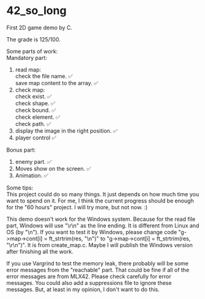 # 42_so_long
First 2D game demo by C.

The grade is 125/100.

Some parts of work:  
Mandatory part:  
1) read map:  
   check the file name.                     ✅  
   save map content to the array.           ✅  
2) check map:  
   check exist.                             ✅  
   check shape.                             ✅  
   check bound.                             ✅  
   check element.                           ✅  
   check path.                              ✅  
3) display the image in the right position. ✅   
4) player control                           ✅  


Bonus part:
1) enemy part.                              ✅
2) Moves show on the screen.                ✅  
3) Animation.                               ✅  

Some tips:   
This project could do so many things. It just depends on how much time you want to spend on it. For me, I think the current progress should be enough for the "60 hours" project. I will try more, but not now. :)  

This demo doesn't work for the Windows system. Because for the read file part, Windows will use "\r\n" as the line ending. It is different from Linux and OS (by "\n"). If you want to test it by Windows, please change code "g->map->cont[i] = ft_strtrim(res, "\n")" to "g->map->cont[i] = ft_strtrim(res, "\r\n")". It is from create_map.c. Maybe I will publish the Windows version after finishing all the work.  

If you use Vargrind to test the memory leak, there probably will be some error messages from the "reachable" part. That could be fine if all of the error messages are from MLX42. Please check carefully for error messages. You could also add a suppressions file to ignore these messages. But, at least in my opinion, I don't want to do this.  
